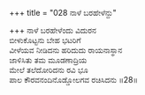 +++
title = "028 ನಾಳೆ ಬರಹೇಳೆನ್ದು"

+++
ನಾಳೆ ಬರಹೇಳೆಂದು ವಿದುರನ   
ಬೀಳುಕೊಟ್ಟನು ಬೇಹ ಭಟರಿಗೆ   
ವೀಳೆಯವ ನೀಡಿದನು ಹರಿದುದು ರಾಯನಾಸ್ಥಾನ   
ಜಾಳಿಸಿತು ತಮ ಮೂಡಣಾದ್ರಿಯ   
ಮೇಲೆ ತಲೆದೋರಿದನು ರವಿ ಭೂ   
ಪಾಲ ಕೌರವನಂದಿನೊಡ್ಡೋಲಗವ  ರಚಿಸಿದನು   ॥28॥